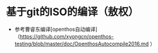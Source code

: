 # 基于git的ISO的编译（敖权） 
* 参考曹睿东编译[openthos自动编译]（https://github.com/xyongcn/openthos-testing/blob/master/doc/OpenthosAutocompile2016.md ）

